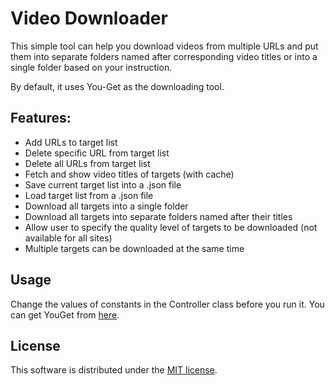 # Video Downloader
This simple tool can help you download videos from multiple URLs and put them into separate folders named after corresponding video titles or into a single folder based on your instruction.

By default, it uses You-Get as the downloading tool.

## Features:
* Add URLs to target list
* Delete specific URL from target list
* Delete all URLs from target list
* Fetch and show video titles of targets (with cache)
* Save current target list into a .json file
* Load target list from a .json file
* Download all targets into a single folder
* Download all targets into separate folders named after their titles
* Allow user to specify the quality level of targets to be downloaded (not available for all sites)
* Multiple targets can be downloaded at the same time

## Usage
Change the values of constants in the Controller class before you run it. You can get YouGet from [here](https://github.com/soimort/you-get).

## License
This software is distributed under the [MIT license](https://github.com/ad52825196/video-downloader/raw/master/LICENSE).
